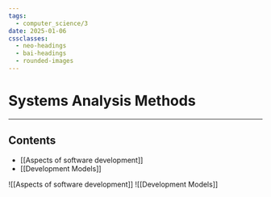 ```yaml
---
tags:
  - computer_science/3
date: 2025-01-06
cssclasses:
  - neo-headings
  - bai-headings
  - rounded-images
---
```

# Systems Analysis Methods
***
## Contents
- [[Aspects of software development]]
- [[Development Models]]


![[Aspects of software development]]
![[Development Models]]